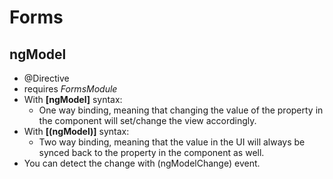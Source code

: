 # Forms

## ngModel

- @Directive
- requires *FormsModule*
- With **[**ngModel**]** syntax: 
  - One way binding, meaning that changing the value of the property in the component will set/change the view accordingly.
- With **[(**ngModel**)]** syntax:
  - Two way binding, meaning that the value in the UI will always be synced back to the property in the component as well. 
- You can detect the change with (ngModelChange) event.

